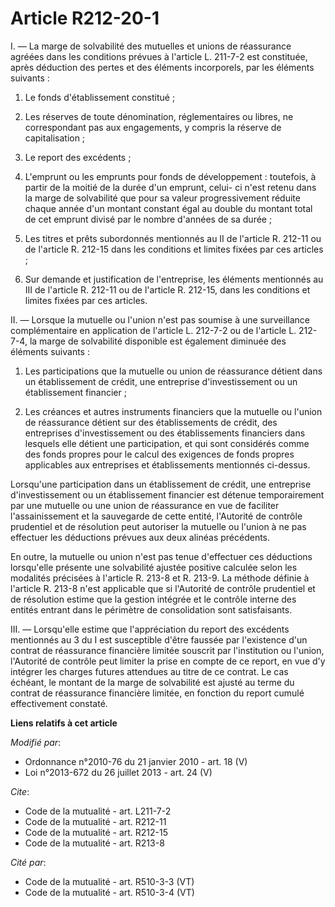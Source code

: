 # Article R212-20-1

I. ― La marge de solvabilité des mutuelles et unions de réassurance agréées dans les conditions prévues à l'article L.
211-7-2 est constituée, après déduction des pertes et des éléments incorporels, par les éléments suivants : 

1. Le fonds d'établissement constitué ; 

2. Les réserves de toute dénomination, réglementaires ou libres, ne correspondant pas aux engagements, y compris la réserve
de capitalisation ; 

3. Le report des excédents ; 

4. L'emprunt ou les emprunts pour fonds de développement : toutefois, à partir de la moitié de la durée d'un emprunt, celui-
ci n'est retenu dans la marge de solvabilité que pour sa valeur progressivement réduite chaque année d'un montant constant
égal au double du montant total de cet emprunt divisé par le nombre d'années de sa durée ; 

5. Les titres et prêts subordonnés mentionnés au II de l'article R. 212-11 ou de l'article R. 212-15 dans les conditions et
limites fixées par ces articles ; 

6. Sur demande et justification de l'entreprise, les éléments mentionnés au III de l'article R. 212-11 ou de l'article R.
212-15, dans les conditions et limites fixées par ces articles. 

II. ― Lorsque la mutuelle ou l'union n'est pas soumise à une surveillance complémentaire en application de l'article L.
212-7-2 ou de l'article L. 212-7-4, la marge de solvabilité disponible est également diminuée des éléments suivants : 

1. Les participations que la mutuelle ou union de réassurance détient dans un établissement de crédit, une entreprise
d'investissement ou un établissement financier ; 

2. Les créances et autres instruments financiers que la mutuelle ou l'union de réassurance détient sur des établissements de
crédit, des entreprises d'investissement ou des établissements financiers dans lesquels elle détient une participation, et
qui sont considérés comme des fonds propres pour le calcul des exigences de fonds propres applicables aux entreprises et
établissements mentionnés ci-dessus. 

Lorsqu'une participation dans un établissement de crédit, une entreprise d'investissement ou un établissement financier est
détenue temporairement par une mutuelle ou une union de réassurance en vue de faciliter l'assainissement et la sauvegarde de
cette entité, l'Autorité de contrôle prudentiel et de résolution peut autoriser la mutuelle ou l'union à ne pas effectuer les
déductions prévues aux deux alinéas précédents. 

En outre, la mutuelle ou union n'est pas tenue d'effectuer ces déductions lorsqu'elle présente une solvabilité ajustée
positive calculée selon les modalités précisées à l'article R. 213-8 et R. 213-9. La méthode définie à l'article R. 213-8
n'est applicable que si l'Autorité de contrôle prudentiel et de résolution estime que la gestion intégrée et le contrôle
interne des entités entrant dans le périmètre de consolidation sont satisfaisants. 

III. ― Lorsqu'elle estime que l'appréciation du report des excédents mentionnés au 3 du I est susceptible d'être faussée par
l'existence d'un contrat de réassurance financière limitée souscrit par l'institution ou l'union, l'Autorité de contrôle peut
limiter la prise en compte de ce report, en vue d'y intégrer les charges futures attendues au titre de ce contrat. Le cas
échéant, le montant de la marge de solvabilité est ajusté au terme du contrat de réassurance financière limitée, en fonction
du report cumulé effectivement constaté.

**Liens relatifs à cet article**

_Modifié par_:

  - Ordonnance n°2010-76 du 21 janvier 2010 - art. 18 (V)
  - Loi n°2013-672 du 26 juillet 2013 - art. 24 (V)

_Cite_:

  - Code de la mutualité - art. L211-7-2
  - Code de la mutualité - art. R212-11
  - Code de la mutualité - art. R212-15
  - Code de la mutualité - art. R213-8

_Cité par_:

  - Code de la mutualité - art. R510-3-3 (VT)
  - Code de la mutualité - art. R510-3-4 (VT)
